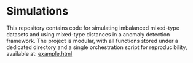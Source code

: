 # Simulations

This repository contains code for simulating imbalanced mixed-type datasets and using mixed-type distances in a anomaly detection framework. The project is modular, with all functions stored under a dedicated directory and a single orchestration script for reproducibility, available at: [example.html](https://joaoahrodrigues.github.io/Simulations/example.html)


